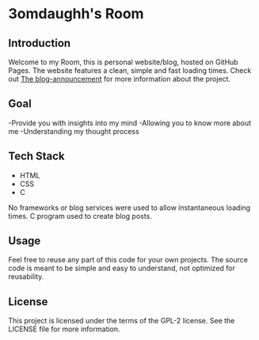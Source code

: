 # 3omdaughh's Room

## Introduction
Welcome to my Room, this is personal website/blog, hosted on GitHub Pages. The website features a clean, simple and fast loading times.
Check out [The blog-announcement](https://3omdaughh.github.io/Blog-Announcement.html) for more information about the project.

## Goal
-Provide you with insights into my mind
-Allowing you to know more about me
-Understanding my thought process

## Tech Stack
- HTML
- CSS
- C

No frameworks or blog services were used to allow instantaneous loading times. C program used to create blog posts.

## Usage
Feel free to reuse any part of this code for your own projects. The source code is meant to be simple and easy to understand, not optimized for reusability.

## License
This project is licensed under the terms of the GPL-2 license. See the LICENSE file for more information.
